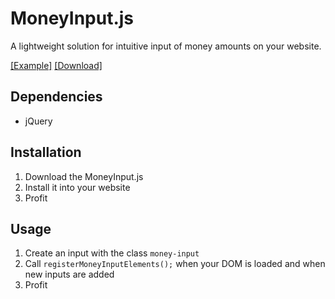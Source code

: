 # MoneyInput.js

A lightweight solution for intuitive input of money amounts on your website.

[[Example]](https://hellshltd.github.io/MoneyInput.js/) [[Download]](https://raw.githubusercontent.com/hellshltd/MoneyInput.js/master/MoneyInput.js)

## Dependencies

- jQuery

## Installation

1. Download the MoneyInput.js
2. Install it into your website
3. Profit

## Usage

1. Create an input with the class `money-input`
2. Call `registerMoneyInputElements();` when your DOM is loaded and when new inputs are added
3. Profit

